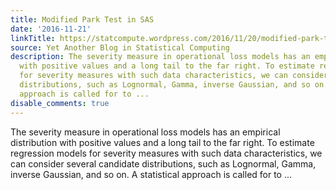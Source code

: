 ```yaml
---
title: Modified Park Test in SAS
date: '2016-11-21'
linkTitle: https://statcompute.wordpress.com/2016/11/20/modified-park-test-in-sas/
source: Yet Another Blog in Statistical Computing
description: The severity measure in operational loss models has an empirical distribution
  with positive values and a long tail to the far right. To estimate regression models
  for severity measures with such data characteristics, we can consider several candidate
  distributions, such as Lognormal, Gamma, inverse Gaussian, and so on. A statistical
  approach is called for to ...
disable_comments: true
---
```

The severity measure in operational loss models has an empirical distribution with positive values and a long tail to the far right. To estimate regression models for severity measures with such data characteristics, we can consider several candidate distributions, such as Lognormal, Gamma, inverse Gaussian, and so on. A statistical approach is called for to ...